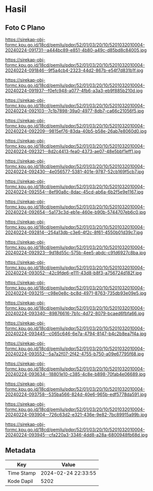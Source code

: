 # Hasil

## Foto C Plano

https://sirekap-obj-formc.kpu.go.id/18cd/pemilu/pdpr/52/01/03/20/10/5201032010004-20240224-091731--a444bc89-e851-4b80-a49c-d85bd8c84005.jpg

https://sirekap-obj-formc.kpu.go.id/18cd/pemilu/pdpr/52/01/03/20/10/5201032010004-20240224-091846--9f5a4cb4-2323-44d2-867b-e54f7d831b1f.jpg

https://sirekap-obj-formc.kpu.go.id/18cd/pemilu/pdpr/52/01/03/20/10/5201032010004-20240224-091937--f0efc948-a077-4fb6-a3a3-eb9f885b210d.jpg

https://sirekap-obj-formc.kpu.go.id/18cd/pemilu/pdpr/52/01/03/20/10/5201032010004-20240224-092103--7c1b7898-39a0-4977-8db7-ca66c21056f5.jpg

https://sirekap-obj-formc.kpu.go.id/18cd/pemilu/pdpr/52/01/03/20/10/5201032010004-20240224-092209--9815ef76-83da-40b5-b58e-26ab7e8060d0.jpg

https://sirekap-obj-formc.kpu.go.id/18cd/pemilu/pdpr/52/01/03/20/10/5201032010004-20240224-092321--8d2c4413-fea0-4373-ae07-48e5bbf1eff1.jpg

https://sirekap-obj-formc.kpu.go.id/18cd/pemilu/pdpr/52/01/03/20/10/5201032010004-20240224-092430--4e056577-5381-401e-9787-52cb169f5cb7.jpg

https://sirekap-obj-formc.kpu.go.id/18cd/pemilu/pdpr/52/01/03/20/10/5201032010004-20240224-092554--8ef90a8c-8dac-45cd-ab6a-6b2f5e9e1167.jpg

https://sirekap-obj-formc.kpu.go.id/18cd/pemilu/pdpr/52/01/03/20/10/5201032010004-20240224-092654--5a173c3d-eb1e-460e-b90b-5744707eb6c0.jpg

https://sirekap-obj-formc.kpu.go.id/18cd/pemilu/pdpr/52/01/03/20/10/5201032010004-20240224-092814--254a13db-c3e6-4f2c-8f61-4550b01d39c7.jpg

https://sirekap-obj-formc.kpu.go.id/18cd/pemilu/pdpr/52/01/03/20/10/5201032010004-20240224-092923--9d18d55c-575b-4ee5-abdc-c91d6927c8ba.jpg

https://sirekap-obj-formc.kpu.go.id/18cd/pemilu/pdpr/52/01/03/20/10/5201032010004-20240224-093052--42c9fde6-e111-43d8-b8f3-a756724d182f.jpg

https://sirekap-obj-formc.kpu.go.id/18cd/pemilu/pdpr/52/01/03/20/10/5201032010004-20240224-093215--c98e0e8c-bc8d-4971-8763-735db93e09e5.jpg

https://sirekap-obj-formc.kpu.go.id/18cd/pemilu/pdpr/52/01/03/20/10/5201032010004-20240224-093340--89876616-7b1c-4d72-8079-bcaed6fbfa66.jpg

https://sirekap-obj-formc.kpu.go.id/18cd/pemilu/pdpr/52/01/03/20/10/5201032010004-20240224-093445--c065c646-6e7a-4794-8147-b4c2b8ea7f4a.jpg

https://sirekap-obj-formc.kpu.go.id/18cd/pemilu/pdpr/52/01/03/20/10/5201032010004-20240224-093552--5a7a2f07-2f42-4755-b750-a09e67795f68.jpg

https://sirekap-obj-formc.kpu.go.id/18cd/pemilu/pdpr/52/01/03/20/10/5201032010004-20240224-093634--18801e10-c385-4c8e-b898-70fab4e06689.jpg

https://sirekap-obj-formc.kpu.go.id/18cd/pemilu/pdpr/52/01/03/20/10/5201032010004-20240224-093758--535ba566-824d-40e6-965b-edf5778da591.jpg

https://sirekap-obj-formc.kpu.go.id/18cd/pemilu/pdpr/52/01/03/20/10/5201032010004-20240224-093904--726c63d2-e321-436e-9e82-7bc89915a99b.jpg

https://sirekap-obj-formc.kpu.go.id/18cd/pemilu/pdpr/52/01/03/20/10/5201032010004-20240224-093945--cfa220a3-3346-4dd8-a28a-6800948fb68d.jpg


## Metadata

| Key        | Value               |
| ---------- | ------------------- |
| Time Stamp | 2024-02-24 22:33:55 |
| Kode Dapil | 5202                |



